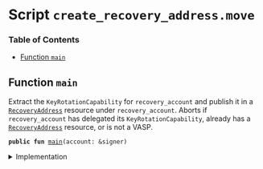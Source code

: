
<a name="SCRIPT"></a>

# Script `create_recovery_address.move`

### Table of Contents

-  [Function `main`](#SCRIPT_main)



<a name="SCRIPT_main"></a>

## Function `main`

Extract the
<code>KeyRotationCapability</code> for
<code>recovery_account</code> and publish it in a
<code><a href="../../modules/doc/RecoveryAddress.md#0x1_RecoveryAddress">RecoveryAddress</a></code> resource under
<code>recovery_account</code>.
Aborts if
<code>recovery_account</code> has delegated its
<code>KeyRotationCapability</code>, already has a
<code><a href="../../modules/doc/RecoveryAddress.md#0x1_RecoveryAddress">RecoveryAddress</a></code> resource, or is not a VASP.


<pre><code><b>public</b> <b>fun</b> <a href="#SCRIPT_main">main</a>(account: &signer)
</code></pre>



<details>
<summary>Implementation</summary>


<pre><code><b>fun</b> <a href="#SCRIPT_main">main</a>(account: &signer) {
    <a href="../../modules/doc/RecoveryAddress.md#0x1_RecoveryAddress_publish">RecoveryAddress::publish</a>(account)
}
</code></pre>



</details>
